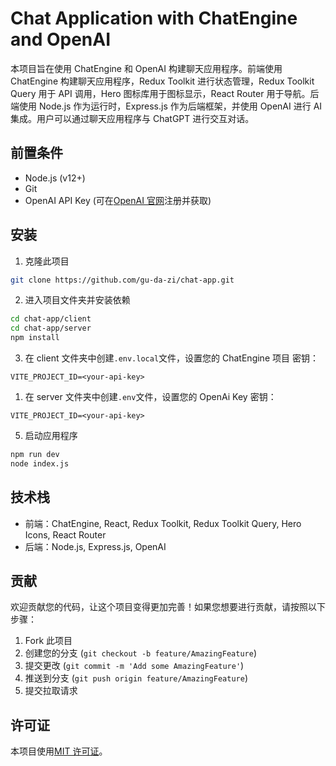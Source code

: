 # Chat Application with ChatEngine and OpenAI

本项目旨在使用 ChatEngine 和 OpenAI 构建聊天应用程序。前端使用 ChatEngine 构建聊天应用程序，Redux Toolkit 进行状态管理，Redux Toolkit Query 用于 API 调用，Hero 图标库用于图标显示，React Router 用于导航。后端使用 Node.js 作为运行时，Express.js 作为后端框架，并使用 OpenAI 进行 AI 集成。用户可以通过聊天应用程序与 ChatGPT 进行交互对话。

## 前置条件

- Node.js (v12+)
- Git
- OpenAI API Key (可在[OpenAI 官网](https://openai.com/)注册并获取)

## 安装

1. 克隆此项目

```bash
git clone https://github.com/gu-da-zi/chat-app.git
```

2. 进入项目文件夹并安装依赖

```bash
cd chat-app/client
cd chat-app/server
npm install
```

3. 在 client 文件夹中创建`.env.local`文件，设置您的 ChatEngine 项目 密钥：

```
VITE_PROJECT_ID=<your-api-key>
```

1. 在 server 文件夹中创建`.env`文件，设置您的 OpenAi Key 密钥：

```
VITE_PROJECT_ID=<your-api-key>
```

5. 启动应用程序

```bash
npm run dev
node index.js
```

## 技术栈

- 前端：ChatEngine, React, Redux Toolkit, Redux Toolkit Query, Hero Icons, React Router
- 后端：Node.js, Express.js, OpenAI

## 贡献

欢迎贡献您的代码，让这个项目变得更加完善！如果您想要进行贡献，请按照以下步骤：

1. Fork 此项目
2. 创建您的分支 (`git checkout -b feature/AmazingFeature`)
3. 提交更改 (`git commit -m 'Add some AmazingFeature'`)
4. 推送到分支 (`git push origin feature/AmazingFeature`)
5. 提交拉取请求

## 许可证

本项目使用[MIT 许可证](https://opensource.org/licenses/MIT)。
